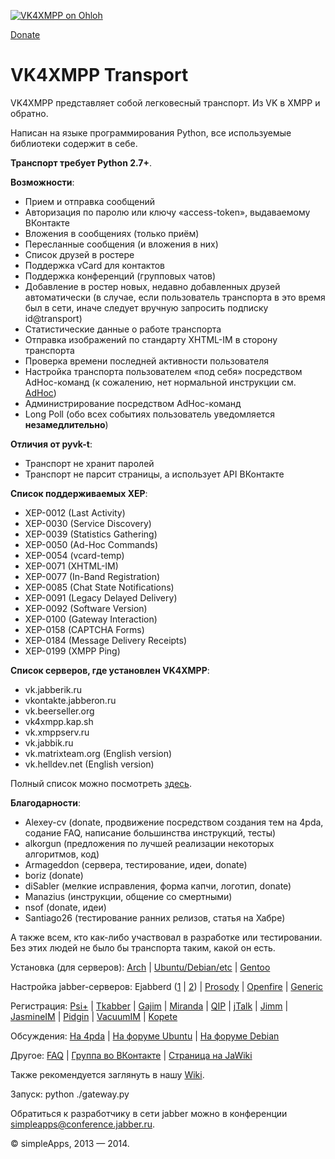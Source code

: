 [![VK4XMPP on Ohloh](https://www.openhub.net/p/vk4xmpp/widgets/project_partner_badge.gif)](https://www.openhub.net/p/vk4xmpp)

[Donate](http://simpleapps.ru/index/0-2)


VK4XMPP Transport
======

VK4XMPP представляет собой легковесный транспорт. Из VK в XMPP и обратно.

Написан на языке программирования Python, все используемые библиотеки содержит в себе.

**Транспорт требует Python 2.7+**.


**<a name="features"></a>Возможности**:
* Прием и отправка сообщений
* Авторизация по паролю или ключу «access-token», выдаваемому ВКонтакте
* Вложения в сообщениях (только приём)
* Пересланные сообщения (и вложения в них)
* Список друзей в ростере
* Поддержка vCard для контактов
* Поддержка конференций (групповых чатов)
* Добавление в ростер новых, недавно добавленных друзей автоматически (в случае, если пользователь транспорта в это время был в сети, иначе следует вручную запросить подписку id@transport)
* Статистические данные о работе транспорта
* Отправка изображений по стандарту XHTML-IM в сторону транспорта
* Проверка времени последней активности пользователя
* Настройка транспорта пользователем «под себя» посредством AdHoc-команд (к сожалению, нет нормальной инструкции см. [AdHoc](http://jawiki.ru/Adhoc))
* Администрирование посредством AdHoc-команд
* Long Poll (обо всех событиях пользователь уведомляется **незамедлительно**)

**Отличия от pyvk-t**:
* Транспорт не хранит паролей
* Транспорт не парсит страницы, а использует API ВКонтакте

**<a name="xep"></a>Список поддерживаемых XEP**:

* XEP-0012 (Last Activity)
* XEP-0030 (Service Discovery)
* XEP-0039 (Statistics Gathering)
* XEP-0050 (Ad-Hoc Commands)
* XEP-0054 (vcard-temp)
* XEP-0071 (XHTML-IM)
* XEP-0077 (In-Band Registration)
* XEP-0085 (Chat State Notifications)
* XEP-0091 (Legacy Delayed Delivery)
* XEP-0092 (Software Version)
* XEP-0100 (Gateway Interaction)
* XEP-0158 (CAPTCHA Forms)
* XEP-0184 (Message Delivery Receipts)
* XEP-0199 (XMPP Ping)

**Список серверов, где установлен VK4XMPP**:
* vk.jabberik.ru
* vkontakte.jabberon.ru
* vk.beerseller.org
* vk4xmpp.kap.sh
* vk.xmppserv.ru
* vk.jabbik.ru
* vk.matrixteam.org (English version)
* vk.helldev.net (English version)

Полный список можно посмотреть [здесь](http://xmppserv.ru/xmpp-monitor).


**Благодарности**:
* Alexey-cv (donate, продвижение посредством создания тем на 4pda, содание FAQ, написание большинства инструкций, тесты)
* alkorgun (предложения по лучшей реализации некоторых алгоритмов, код)
* Armageddon (сервера, тестирование, идеи, donate)
* boriz (donate)
* diSabler (мелкие исправления, форма капчи, логотип, donate)
* Manazius (инструкции, общение со смертными)
* nsof (donate, идеи)
* Santiago26 (тестирование ранних релизов, статья на Хабре)

А также всем, кто как-либо участвовал в разработке или тестировании. Без этих людей не было бы транспорта таким, какой он есть.

Установка (для серверов): [Arch](https://github.com/mrDoctorWho/vk4xmpp/wiki/Установка-на-ArchLinux-с-Prosody) | [Ubuntu/Debian/etc](https://github.com/mrDoctorWho/vk4xmpp/wiki/Установка-(только-для-серверов)) | [Gentoo](http://blog.stv-fian.ru/?p=375)


Настройка jabber-серверов: Ejabberd ([1](https://github.com/mrDoctorWho/vk4xmpp/wiki/Установка-(только-для-серверов)) | [2](http://nixman.info/?p=2315)) | [Prosody](https://github.com/mrDoctorWho/vk4xmpp/wiki/Установка-VK4XMPP-на-Prosody) | [Openfire](http://ky0uraku.livejournal.com/79921.html) | [Generic](http://dsy.name/?q=vk4xmpp)

Регистрация: [Psi+](http://is.gd/ujPeZ8) | [Tkabber](http://dsy.name/?q=vk4xmpp) | [Gajim](http://xmppserv.ru/gajim/) | [Miranda](http://is.gd/q8ZfFP) | [QIP](http://is.gd/eLAt27) | [jTalk](http://is.gd/XkkdIl) | [Jimm](http://xmppserv.ru/jimm/) | [JasmineIM](http://xmppserv.ru/jasmine/) | [Pidgin](http://xmppserv.ru/pidgin/) | [VacuumIM](http://xmppserv.ru/vacuum/) | [Kopete](http://xmppserv.ru/kopete/)

Обсуждения: [На 4pda](http://is.gd/t10ZIc) | [На форуме Ubuntu](http://forum.ubuntu.ru/index.php?topic=230041) | [На форуме Debian](http://debianforum.r/uindex.php?topic=6037)

Другое: [FAQ](http://is.gd/zgOMp9) | [Группа во ВКонтакте](https://vk.com/vk4xmpp) | [Страница на JaWiki](http://jawiki.ru/Vk4xmpp)

Также рекомендуется заглянуть в нашу [Wiki](https://github.com/mrDoctorWho/vk4xmpp/wiki/).

Запуск:
python ./gateway.py

Обратиться к разработчику в сети jabber можно в конференции [simpleapps@conference.jabber.ru](xmpp:simpleapps@conference.jabber.ru?join).



© simpleApps, 2013 — 2014.
